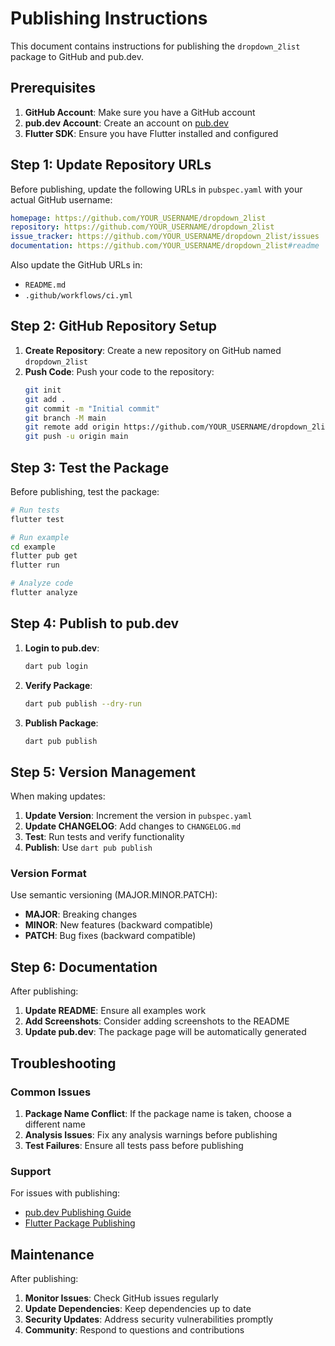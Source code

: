 # Publishing Instructions

This document contains instructions for publishing the `dropdown_2list` package to GitHub and pub.dev.

## Prerequisites

1. **GitHub Account**: Make sure you have a GitHub account
2. **pub.dev Account**: Create an account on [pub.dev](https://pub.dev)
3. **Flutter SDK**: Ensure you have Flutter installed and configured

## Step 1: Update Repository URLs

Before publishing, update the following URLs in `pubspec.yaml` with your actual GitHub username:

```yaml
homepage: https://github.com/YOUR_USERNAME/dropdown_2list
repository: https://github.com/YOUR_USERNAME/dropdown_2list
issue_tracker: https://github.com/YOUR_USERNAME/dropdown_2list/issues
documentation: https://github.com/YOUR_USERNAME/dropdown_2list#readme
```

Also update the GitHub URLs in:
- `README.md`
- `.github/workflows/ci.yml`

## Step 2: GitHub Repository Setup

1. **Create Repository**: Create a new repository on GitHub named `dropdown_2list`
2. **Push Code**: Push your code to the repository:
   ```bash
   git init
   git add .
   git commit -m "Initial commit"
   git branch -M main
   git remote add origin https://github.com/YOUR_USERNAME/dropdown_2list.git
   git push -u origin main
   ```

## Step 3: Test the Package

Before publishing, test the package:

```bash
# Run tests
flutter test

# Run example
cd example
flutter pub get
flutter run

# Analyze code
flutter analyze
```

## Step 4: Publish to pub.dev

1. **Login to pub.dev**:
   ```bash
   dart pub login
   ```

2. **Verify Package**:
   ```bash
   dart pub publish --dry-run
   ```

3. **Publish Package**:
   ```bash
   dart pub publish
   ```

## Step 5: Version Management

When making updates:

1. **Update Version**: Increment the version in `pubspec.yaml`
2. **Update CHANGELOG**: Add changes to `CHANGELOG.md`
3. **Test**: Run tests and verify functionality
4. **Publish**: Use `dart pub publish`

### Version Format

Use semantic versioning (MAJOR.MINOR.PATCH):
- **MAJOR**: Breaking changes
- **MINOR**: New features (backward compatible)
- **PATCH**: Bug fixes (backward compatible)

## Step 6: Documentation

After publishing:

1. **Update README**: Ensure all examples work
2. **Add Screenshots**: Consider adding screenshots to the README
3. **Update pub.dev**: The package page will be automatically generated

## Troubleshooting

### Common Issues

1. **Package Name Conflict**: If the package name is taken, choose a different name
2. **Analysis Issues**: Fix any analysis warnings before publishing
3. **Test Failures**: Ensure all tests pass before publishing

### Support

For issues with publishing:
- [pub.dev Publishing Guide](https://dart.dev/tools/pub/publishing)
- [Flutter Package Publishing](https://flutter.dev/docs/development/packages-and-plugins/developing-packages)

## Maintenance

After publishing:

1. **Monitor Issues**: Check GitHub issues regularly
2. **Update Dependencies**: Keep dependencies up to date
3. **Security Updates**: Address security vulnerabilities promptly
4. **Community**: Respond to questions and contributions 